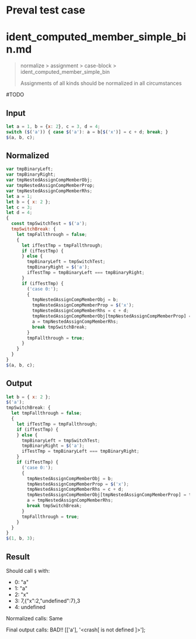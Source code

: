 # Preval test case

# ident_computed_member_simple_bin.md

> normalize > assignment > case-block > ident_computed_member_simple_bin
>
> Assignments of all kinds should be normalized in all circumstances

#TODO

## Input

`````js filename=intro
let a = 1, b = {x: 2}, c = 3, d = 4;
switch ($('a')) { case $('a'): a = b[$('x')] = c + d; break; }
$(a, b, c);
`````

## Normalized

`````js filename=intro
var tmpBinaryLeft;
var tmpBinaryRight;
var tmpNestedAssignCompMemberObj;
var tmpNestedAssignCompMemberProp;
var tmpNestedAssignCompMemberRhs;
let a = 1;
let b = { x: 2 };
let c = 3;
let d = 4;
{
  const tmpSwitchTest = $('a');
  tmpSwitchBreak: {
    let tmpFallthrough = false;
    {
      let ifTestTmp = tmpFallthrough;
      if (ifTestTmp) {
      } else {
        tmpBinaryLeft = tmpSwitchTest;
        tmpBinaryRight = $('a');
        ifTestTmp = tmpBinaryLeft === tmpBinaryRight;
      }
      if (ifTestTmp) {
        ('case 0:');
        {
          tmpNestedAssignCompMemberObj = b;
          tmpNestedAssignCompMemberProp = $('x');
          tmpNestedAssignCompMemberRhs = c + d;
          tmpNestedAssignCompMemberObj[tmpNestedAssignCompMemberProp] = tmpNestedAssignCompMemberRhs;
          a = tmpNestedAssignCompMemberRhs;
          break tmpSwitchBreak;
        }
        tmpFallthrough = true;
      }
    }
  }
}
$(a, b, c);
`````

## Output

`````js filename=intro
let b = { x: 2 };
$('a');
tmpSwitchBreak: {
  let tmpFallthrough = false;
  {
    let ifTestTmp = tmpFallthrough;
    if (ifTestTmp) {
    } else {
      tmpBinaryLeft = tmpSwitchTest;
      tmpBinaryRight = $('a');
      ifTestTmp = tmpBinaryLeft === tmpBinaryRight;
    }
    if (ifTestTmp) {
      ('case 0:');
      {
        tmpNestedAssignCompMemberObj = b;
        tmpNestedAssignCompMemberProp = $('x');
        tmpNestedAssignCompMemberRhs = c + d;
        tmpNestedAssignCompMemberObj[tmpNestedAssignCompMemberProp] = tmpNestedAssignCompMemberRhs;
        a = tmpNestedAssignCompMemberRhs;
        break tmpSwitchBreak;
      }
      tmpFallthrough = true;
    }
  }
}
$(1, b, 3);
`````

## Result

Should call `$` with:
 - 0: "a"
 - 1: "a"
 - 2: "x"
 - 3: 7,{"x":2,"undefined":7},3
 - 4: undefined

Normalized calls: Same

Final output calls: BAD!!
[['a'], '<crash[ <ref> is not defined ]>'];

